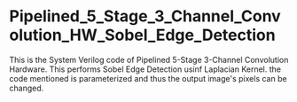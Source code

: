 # Pipelined_5_Stage_3_Channel_Convolution_HW_Sobel_Edge_Detection
This is the System Verilog code of Pipelined 5-Stage 3-Channel Convolution Hardware. This performs Sobel Edge Detection usinf Laplacian Kernel. the code mentioned is parameterized and thus the output image's pixels can be changed.
